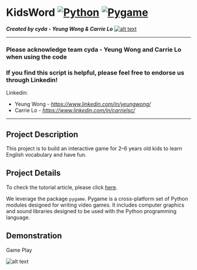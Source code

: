 # KidsWord [![Python](https://img.shields.io/badge/Program-Python-BLUE)](https://cydalytics.blogspot.com/) [![Pygame](https://img.shields.io/badge/Package-Pygame-GREEN)](https://cydalytics.blogspot.com/)

*<b>Created by cyda - Yeung Wong & Carrie Lo</b>*
[![alt text](https://2.bp.blogspot.com/-JDCofS2Pvic/WxQCv_XstyI/AAAAAAAAABM/rWHKnG4ItnMULgmO_tWAuGTNL6kAexJlACK4BGAYYCw/s1000/tight%2Bbanner.png)](https://cydalytics.blogspot.com/)

---------------------------------------------------------------------------------------------
### Please acknowledge <b>team cyda - Yeung Wong and Carrie Lo</b> when using the code

### If you find this script is helpful, please feel free to endorse us through Linkedin!
Linkedin:

* Yeung Wong - *https://www.linkedin.com/in/yeungwong/*
* Carrie Lo - *https://www.linkedin.com/in/carrielsc/*
---------------------------------------------------------------------------------------------
## Project Description
This project is to build an interactive game for 2–6 years old kids to learn English vocabulary and have fun.

## Project Details
To check the tutorial article, please click [here](https://towardsdatascience.com/making-a-game-for-kids-to-learn-english-and-have-fun-with-python-d6b54af792ec).

We leverage the package `pygame`. Pygame is a cross-platform set of Python modules designed for writing video games. It includes computer graphics and sound libraries designed to be used with the Python programming language.

## Demonstration
Game Play

![alt text](https://miro.medium.com/max/1400/1*YvVUyUzCxBkqEXSVcCHAKw.gif)
